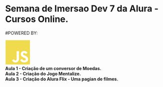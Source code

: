# Semana de Imersao Dev 7 da Alura - Cursos Online.

#POWERED BY:
<div style="display:inline-block">
 <img src="https://raw.githubusercontent.com/devicons/devicon/master/icons/javascript/javascript-plain.svg" alt="Logo javascript" style="width:80px; height:80px;"/>
</div>
<br>
<div>
<strong>Aula 1 - Criação de um conversor de Moedas.</strong><br>
<strong>Aula 2 - Criação do Jogo Mentalize.</strong><br>
<strong>Aula 3 - Criação do Alura Flix - Uma pagian de filmes.</strong>
</div>
